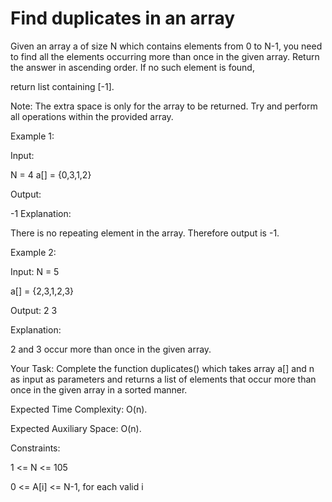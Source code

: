 # Find duplicates in an array
Given an array a of size N which contains elements from 0 to N-1, you need to find all the elements occurring more than once in the given array. Return the answer in ascending order. If no such element is found,

 return list containing [-1]. 

Note: The extra space is only for the array to be returned. Try and perform all operations within the provided array. 

Example 1:

Input:

N = 4
a[] = {0,3,1,2}

Output: 

-1
Explanation: 

There is no repeating element in the array. Therefore output is -1.

Example 2:

Input:
N = 5

a[] = {2,3,1,2,3}

Output: 
2 3 

Explanation: 

2 and 3 occur more than once in the given array.

Your Task:
Complete the function duplicates() which takes array a[] and n as input as parameters and returns a list of elements that occur more than once in the given array in a sorted manner. 

Expected Time Complexity: O(n).

Expected Auxiliary Space: O(n).

Constraints:

1 <= N <= 105

0 <= A[i] <= N-1, for each valid i
